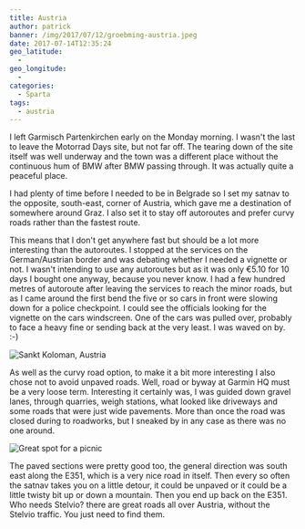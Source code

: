 ```yaml
---
title: Austria
author: patrick
banner: /img/2017/07/12/groebming-austria.jpeg
date: 2017-07-14T12:35:24
geo_latitude:
  - 
geo_longitude: 
  - 
categories:
  - Sparta
tags:
  - austria
---
```


I left Garmisch Partenkirchen early on the Monday morning. I wasn't the last to leave the Motorrad Days site, but not far off. The tearing down of the site itself was well underway and the town was a different place without the continuous hum of BMW after BMW passing through. It was actually quite a peaceful place.

<!--more-->

I had plenty of time before I needed to be in Belgrade so I set my satnav to the opposite, south-east, corner of Austria, which gave me a destination of somewhere around Graz. I also set it to stay off autoroutes and prefer curvy roads rather than the fastest route.

This means that I don't get anywhere fast but should be a lot more interesting than the autoroutes. I stopped at the services on the German/Austrian border and was debating whether I needed a vignette or not. I wasn't intending to use any autoroutes but as it was only €5.10 for 10 days I bought one anyway, because you never know. I had a few hundred metres of autoroute after leaving the services to reach the minor roads, but as I came around the first bend the five or so cars in front were slowing down for a police checkpoint. I could see the officials looking for the vignette on the cars windscreen. One of the cars was pulled over, probably to face a heavy fine or sending back at the very least. I was waved on by. :-)

![Sankt Koloman, Austria](/img/2017/07/11/sankt-koloman-austria.jpeg)

As well as the curvy road option, to make it a bit more interesting I also chose not to avoid unpaved roads. Well, road or byway at Garmin HQ must be a very loose term. Interesting it certainly was, I was guided down gravel lanes, through quarries, weigh stations, what looked like driveways and some roads that were just wide pavements. More than once the road was closed during to roadworks, but I sneaked by in any case as there was no one around.

![Great spot for a picnic](/img/2017/07/12/maria-lankowitz-austria.jpeg)

The paved sections were pretty good too, the general direction was south east along the E351, which is a very nice road in itself. Then every so often the satnav takes you on a little detour, it could be unpaved or it could be a little twisty bit up or down a mountain. Then you end up back on the E351. Who needs Stelvio? there are great roads all over Austria, without the Stelvio traffic. You just need to find them.

